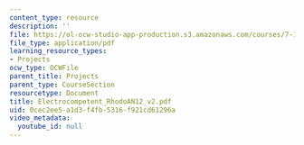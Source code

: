 ```yaml
---
content_type: resource
description: ''
file: https://ol-ocw-studio-app-production.s3.amazonaws.com/courses/7-13-experimental-microbial-genetics-fall-2003/0cec2ee5a1d3f4fb5316f921cd61296a_Electrocompetent_RhodoAN12_v2.pdf
file_type: application/pdf
learning_resource_types:
- Projects
ocw_type: OCWFile
parent_title: Projects
parent_type: CourseSection
resourcetype: Document
title: Electrocompetent_RhodoAN12_v2.pdf
uid: 0cec2ee5-a1d3-f4fb-5316-f921cd61296a
video_metadata:
  youtube_id: null
---
```

